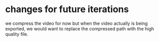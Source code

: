 
# changes for future iterations
we compress the video for now but when the video actually is being exported, we would want to replace the compressed path with the high quality file.